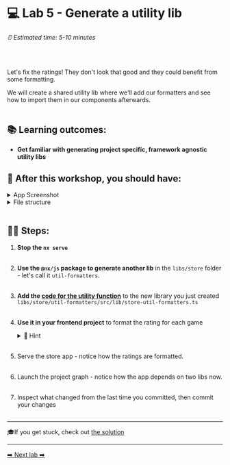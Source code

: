 # 💻 Lab 5 - Generate a utility lib

###### ⏰ Estimated time: 5-10 minutes

<br />

Let's fix the ratings! They don't look that good and they could benefit from some formatting.

We will create a shared utility lib where we'll add our formatters and see how to import them in our components afterwards.
<br /><br />

## 📚 Learning outcomes:

- **Get familiar with generating project specific, framework agnostic utility libs**

## 📲 After this workshop, you should have:

<details>
  <summary>App Screenshot</summary>
  <img src="../assets/lab5_screenshot.png" width="500" alt="screenshot of lab5 result">
</details>

<details>
  <summary>File structure</summary>
  <img src="../assets/lab5_directory-structure.png" height="700" alt="lab5 file structure">
</details>
<br />

## 🏋️‍♀️ Steps:

1. **Stop the `nx serve`**
   <br /><br />
2. **Use the `@nx/js` package to generate another lib** in the `libs/store` folder - let's call it `util-formatters`.
   <br /><br />
3. **Add the [code for the utility function](../../examples/lab5/libs/store/util-formatters/src/lib/store-util-formatters.ts)** to the new library you just created `libs/store/util-formatters/src/lib/store-util-formatters.ts`
   <br /><br />
4. **Use it in your frontend project** to format the rating for each game

    <details>
    <summary>🐳 Hint</summary>

   `app.component.ts`:

   ```ts
   import { formatRating } from '@bg-hoard/store/util-formatters';

   export class AppComponent {
     //...
     formatRating = formatRating;
   }
   ```

   `app.component.html`:

   ```html
   {{ formatRating(game.rating) }}
   ```

    </details>
   <br />

5. Serve the store app - notice how the ratings are formatted.
   <br /><br />
6. Launch the project graph - notice how the app depends on two libs now.
   <br /><br />
7. Inspect what changed from the last time you committed, then commit your changes
   <br /><br />

---

🎓If you get stuck, check out [the solution](SOLUTION.md)

---

[➡️ Next lab ➡️](../lab6/LAB.md)
